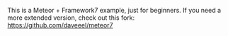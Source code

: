 This is a Meteor + Framework7 example, just for beginners. If you need a more extended version, check out this fork: https://github.com/daveeel/meteor7